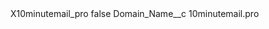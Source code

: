 <?xml version="1.0" encoding="UTF-8"?>
<CustomMetadata xmlns="http://soap.sforce.com/2006/04/metadata" xmlns:xsi="http://www.w3.org/2001/XMLSchema-instance" xmlns:xsd="http://www.w3.org/2001/XMLSchema">
    <label>X10minutemail_pro</label>
    <protected>false</protected>
    <values>
        <field>Domain_Name__c</field>
        <value xsi:type="xsd:string">10minutemail.pro</value>
    </values>
</CustomMetadata>
